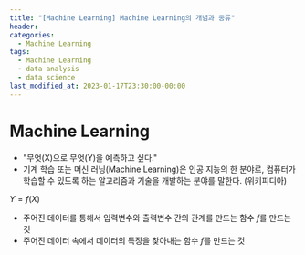 ```yaml
---
title: "[Machine Learning] Machine Learning의 개념과 종류"
header:
categories:
  - Machine Learning
tags:
  - Machine Learning
  - data analysis
  - data science
last_modified_at: 2023-01-17T23:30:00-00:00
---
```


# Machine Learning

- "무엇(X)으로 무엇(Y)을 예측하고 싶다."
- 기계 학습 또는 머신 러닝(Machine Learning)은 인공 지능의 한 분야로, 컴퓨터가 학습할 수 있도록 하는 알고리즘과 기술을 개발하는 분야를 말한다. (위키피디아)

$Y = f(X)$

- 주어진 데이터를 통해서 입력변수와 출력변수 간의 관계를 만드는 함수 $f$를 만드는 것
- 주어진 데이터 속에서 데이터의 특징을 찾아내는 함수 $f$를 만드는 것